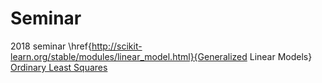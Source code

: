 # Seminar
2018 seminar
\href{http://scikit-learn.org/stable/modules/linear_model.html}{Generalized Linear Models}
[Ordinary Least Squares](http://scikit-learn.org/stable/modules/linear_model.html#ordinary-least-squares)
